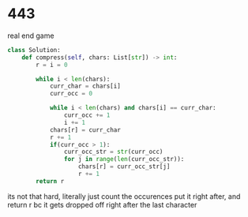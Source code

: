 # 443 

real end game 

```py
class Solution:
    def compress(self, chars: List[str]) -> int:
        r = i = 0

        while i < len(chars):
            curr_char = chars[i]
            curr_occ = 0

            while i < len(chars) and chars[i] == curr_char:
                curr_occ += 1
                i += 1
            chars[r] = curr_char
            r += 1
            if(curr_occ > 1):
                curr_occ_str = str(curr_occ)
                for j in range(len(curr_occ_str)):
                    chars[r] = curr_occ_str[j]
                    r += 1
        return r
```

its not that hard, literally just count the occurences put it right after, 
and return r bc it gets dropped off right after the last character
